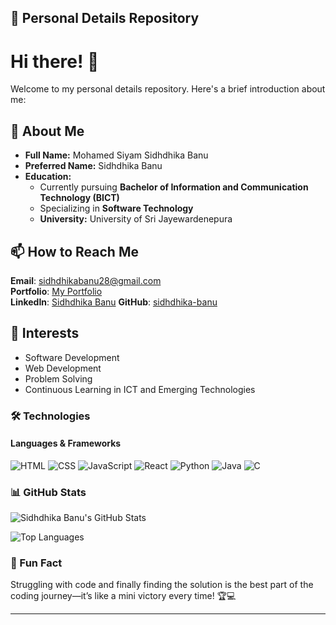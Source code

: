 ## 📂 Personal Details Repository

# Hi there! 👋  
Welcome to my personal details repository. Here's a brief introduction about me:

## 👤 About Me
- **Full Name:** Mohamed Siyam Sidhdhika Banu  
- **Preferred Name:** Sidhdhika Banu  
- **Education:**  
  - Currently pursuing **Bachelor of Information and Communication Technology (BICT)**  
  - Specializing in **Software Technology**  
  - **University:** University of Sri Jayewardenepura  

## 📫 How to Reach Me
**Email**: [sidhdhikabanu28@gmail.com](mailto:sidhdhikabanu28@gmail.com)  
**Portfolio**: [My Portfolio](https://hanan-haseem.github.io/Portfolio/)   
**LinkedIn**: [Sidhdhika Banu](www.linkedin.com/in/sidhdhika-banu-869597321) 
**GitHub**: [sidhdhika-banu](https://github.com/sidhdhika-banu)

## 🌱 Interests
- Software Development  
- Web Development  
- Problem Solving  
- Continuous Learning in ICT and Emerging Technologies  

### 🛠️ Technologies 
#### **Languages & Frameworks**  
![HTML](https://img.shields.io/badge/-HTML-E34F26?style=for-the-badge&logo=html5&logoColor=white)  ![CSS](https://img.shields.io/badge/-CSS-1572B6?style=for-the-badge&logo=css3&logoColor=white)  ![JavaScript](https://img.shields.io/badge/-JavaScript-F7DF1E?style=for-the-badge&logo=javascript&logoColor=black)  ![React](https://img.shields.io/badge/-React-61DAFB?style=for-the-badge&logo=react&logoColor=black)  ![Python](https://img.shields.io/badge/-Python-3776AB?style=for-the-badge&logo=python&logoColor=white)  ![Java](https://img.shields.io/badge/-Java-007396?style=for-the-badge&logo=java&logoColor=white)  ![C](https://img.shields.io/badge/-C-A8B9CC?style=for-the-badge&logo=c&logoColor=black)  

### 📊 GitHub Stats  

![Sidhdhika Banu's GitHub Stats](https://github-readme-stats.vercel.app/api?username=sidhdhika-banu&show_icons=true&theme=radical)  

![Top Languages](https://github-readme-stats.vercel.app/api/top-langs/?username=sidhdhika-banu&layout=compact&theme=radical)

### 🎉 Fun Fact  
Struggling with code and finally finding the solution is the best part of the coding journey—it’s like a mini victory every time! 🏆💻  


---
